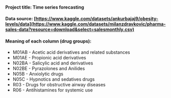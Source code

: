#### Project title: Time series forecasting
#### Data source: [https://www.kaggle.com/datasets/ankurbajaj9/obesity-levels/data](https://www.kaggle.com/datasets/milanzdravkovic/pharma-sales-data?resource=download&select=salesmonthly.csv)
#### Meaning of each column (drug groups):
- M01AB - Acetic acid derivatives and related substances
- M01AE - Propionic acid derivatives
- N02BA - Salicylic acid and derivatives
- N02BE - Pyrazolones and Anilides
- N05B - Anxiolytic drugs
- N05C - Hypnotics and sedatives drugs
- R03 - Drugs for obstructive airway diseases
- R06 - Antihistamines for systemic use
